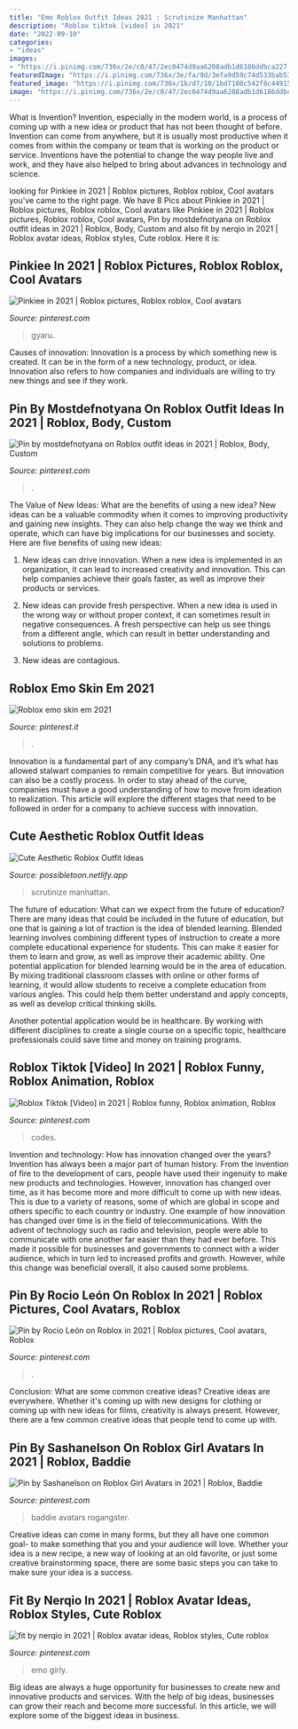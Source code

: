 ```yaml
---
title: "Emo Roblox Outfit Ideas 2021 : Scrutinize Manhattan"
description: "Roblox tiktok [video] in 2021"
date: "2022-09-10"
categories:
- "ideas"
images:
- "https://i.pinimg.com/736x/2e/c0/47/2ec0474d9aa6208adb1d6186ddbca227.jpg"
featuredImage: "https://i.pinimg.com/736x/3e/fa/9d/3efa9d59c74d533bab53e449760d2a8f.jpg"
featured_image: "https://i.pinimg.com/736x/1b/d7/10/1bd7100c542f8c44915ff749e4ed8eb4.jpg"
image: "https://i.pinimg.com/736x/2e/c0/47/2ec0474d9aa6208adb1d6186ddbca227.jpg"
---
```



What is Invention?
Invention, especially in the modern world, is a process of coming up with a new idea or product that has not been thought of before. Invention can come from anywhere, but it is usually most productive when it comes from within the company or team that is working on the product or service. Inventions have the potential to change the way people live and work, and they have also helped to bring about advances in technology and science.

	

		
looking for Pinkiee in 2021 | Roblox pictures, Roblox roblox, Cool avatars you've came to the right page. We have 8 Pics about Pinkiee in 2021 | Roblox pictures, Roblox roblox, Cool avatars like Pinkiee in 2021 | Roblox pictures, Roblox roblox, Cool avatars, Pin by mostdefnotyana on Roblox outfit ideas in 2021 | Roblox, Body, Custom and also fit by nerqio in 2021 | Roblox avatar ideas, Roblox styles, Cute roblox. Here it is:
		
    
## Pinkiee In 2021 | Roblox Pictures, Roblox Roblox, Cool Avatars

<img loading=lazy src="https://i.pinimg.com/736x/2e/c0/47/2ec0474d9aa6208adb1d6186ddbca227.jpg" onerror="this.onerror=null;this.src='https://tse2.mm.bing.net/th?id=OIP.aEurISryJgBIZBmFqjs66wHaOc&amp;pid=15.1';" alt="Pinkiee in 2021 | Roblox pictures, Roblox roblox, Cool avatars">

_Source: pinterest.com_

>gyaru. 

	

Causes of innovation:
Innovation is a process by which something new is created. It can be in the form of a new technology, product, or idea. Innovation also refers to how companies and individuals are willing to try new things and see if they work.

    
## Pin By Mostdefnotyana On Roblox Outfit Ideas In 2021 | Roblox, Body, Custom

<img loading=lazy src="https://i.pinimg.com/736x/b0/44/c1/b044c1bdca2030938f983425a459011c.jpg" onerror="this.onerror=null;this.src='https://tse3.mm.bing.net/th?id=OIP.-zT_wHcxIt5fEdeo9wHhIgHaNL&amp;pid=15.1';" alt="Pin by mostdefnotyana on Roblox outfit ideas in 2021 | Roblox, Body, Custom">

_Source: pinterest.com_

>. 

	

The Value of New Ideas: What are the benefits of using a new idea?
New ideas can be a valuable commodity when it comes to improving productivity and gaining new insights. They can also help change the way we think and operate, which can have big implications for our businesses and society. Here are five benefits of using new ideas:
1. New ideas can drive innovation. When a new idea is implemented in an organization, it can lead to increased creativity and innovation. This can help companies achieve their goals faster, as well as improve their products or services.

2. New ideas can provide fresh perspective. When a new idea is used in the wrong way or without proper context, it can sometimes result in negative consequences. A fresh perspective can help us see things from a different angle, which can result in better understanding and solutions to problems.

3. New ideas are contagious.

    
## Roblox Emo Skin Em 2021

<img loading=lazy src="https://i.pinimg.com/736x/3e/fa/9d/3efa9d59c74d533bab53e449760d2a8f.jpg" onerror="this.onerror=null;this.src='https://tse2.mm.bing.net/th?id=OIP.-OG_znnCHxOw2X986nRokwHaOA&amp;pid=15.1';" alt="Roblox emo skin em 2021">

_Source: pinterest.it_

>. 

	

Innovation is a fundamental part of any company’s DNA, and it’s what has allowed stalwart companies to remain competitive for years. But innovation can also be a costly process. In order to stay ahead of the curve, companies must have a good understanding of how to move from ideation to realization. This article will explore the different stages that need to be followed in order for a company to achieve success with innovation.

    
## Cute Aesthetic Roblox Outfit Ideas

<img loading=lazy src="https://possibletoon.netlify.app/images/cute+aesthetic+roblox+outfit+ideas-8.jpg" onerror="this.onerror=null;this.src='https://tse3.mm.bing.net/th?id=OIP.tkn17FJeLg3ZCzbCafQ9tgHaEK&amp;pid=15.1';" alt="Cute Aesthetic Roblox Outfit Ideas">

_Source: possibletoon.netlify.app_

>scrutinize manhattan. 

	

The future of education: What can we expect from the future of education?
There are many ideas that could be included in the future of education, but one that is gaining a lot of traction is the idea of blended learning. Blended learning involves combining different types of instruction to create a more complete educational experience for students. This can make it easier for them to learn and grow, as well as improve their academic ability.
One potential application for blended learning would be in the area of education. By mixing traditional classroom classes with online or other forms of learning, it would allow students to receive a complete education from various angles. This could help them better understand and apply concepts, as well as develop critical thinking skills.

Another potential application would be in healthcare. By working with different disciplines to create a single course on a specific topic, healthcare professionals could save time and money on training programs.

    
## Roblox Tiktok [Video] In 2021 | Roblox Funny, Roblox Animation, Roblox

<img loading=lazy src="https://i.pinimg.com/736x/25/66/06/25660697d982710d203e2b99c8e57884.jpg" onerror="this.onerror=null;this.src='https://tse2.mm.bing.net/th?id=OIP.f8V29Hkx_C_YK_LnGRwVXgHaNK&amp;pid=15.1';" alt="Roblox Tiktok [Video] in 2021 | Roblox funny, Roblox animation, Roblox">

_Source: pinterest.com_

>codes. 

	

Invention and technology: How has innovation changed over the years?
Invention has always been a major part of human history. From the invention of fire to the development of cars, people have used their ingenuity to make new products and technologies. However, innovation has changed over time, as it has become more and more difficult to come up with new ideas. This is due to a variety of reasons, some of which are global in scope and others specific to each country or industry.
One example of how innovation has changed over time is in the field of telecommunications. With the advent of technology such as radio and television, people were able to communicate with one another far easier than they had ever before. This made it possible for businesses and governments to connect with a wider audience, which in turn led to increased profits and growth. However, while this change was beneficial overall, it also caused some problems.

    
## Pin By Rocio León On Roblox In 2021 | Roblox Pictures, Cool Avatars, Roblox

<img loading=lazy src="https://i.pinimg.com/736x/1b/d7/10/1bd7100c542f8c44915ff749e4ed8eb4.jpg" onerror="this.onerror=null;this.src='https://tse3.mm.bing.net/th?id=OIP.Z3biOPrYV3RNq2LB5J-BoAHaKX&amp;pid=15.1';" alt="Pin by Rocio León on Roblox in 2021 | Roblox pictures, Cool avatars, Roblox">

_Source: pinterest.com_

>. 

	

Conclusion: What are some common creative ideas?
Creative ideas are everywhere. Whether it's coming up with new designs for clothing or coming up with new ideas for films, creativity is always present. However, there are a few common creative ideas that people tend to come up with.

    
## Pin By Sashanelson On Roblox Girl Avatars In 2021 | Roblox, Baddie

<img loading=lazy src="https://i.pinimg.com/736x/e6/32/9c/e6329cbbec8353d069f3a766608a7e89.jpg" onerror="this.onerror=null;this.src='https://tse3.mm.bing.net/th?id=OIP.OsLQFhGTW_OiWgJ-cttyCwHaNL&amp;pid=15.1';" alt="Pin by Sashanelson on Roblox Girl Avatars in 2021 | Roblox, Baddie">

_Source: pinterest.com_

>baddie avatars rogangster. 

	

Creative ideas can come in many forms, but they all have one common goal- to make something that you and your audience will love. Whether your idea is a new recipe, a new way of looking at an old favorite, or just some creative brainstorming space, there are some basic steps you can take to make sure your idea is a success.

    
## Fit By Nerqio In 2021 | Roblox Avatar Ideas, Roblox Styles, Cute Roblox

<img loading=lazy src="https://i.pinimg.com/736x/5c/76/95/5c7695923d6ba4eee6840eb4eb610e67.jpg" onerror="this.onerror=null;this.src='https://tse3.mm.bing.net/th?id=OIP.0kvqRooPbpRtbc6MCYjx5QHaNw&amp;pid=15.1';" alt="fit by nerqio in 2021 | Roblox avatar ideas, Roblox styles, Cute roblox">

_Source: pinterest.com_

>emo girly. 

	

Big ideas are always a huge opportunity for businesses to create new and innovative products and services. With the help of big ideas, businesses can grow their reach and become more successful. In this article, we will explore some of the biggest ideas in business.

